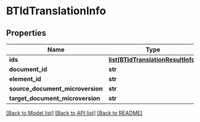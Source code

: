 # BTIdTranslationInfo

## Properties
Name | Type | Description | Notes
------------ | ------------- | ------------- | -------------
**ids** | [**list[BTIdTranslationResultInfo]**](BTIdTranslationResultInfo.md) |  | [optional] 
**document_id** | **str** |  | [optional] 
**element_id** | **str** |  | [optional] 
**source_document_microversion** | **str** |  | [optional] 
**target_document_microversion** | **str** |  | [optional] 

[[Back to Model list]](../README.md#documentation-for-models) [[Back to API list]](../README.md#documentation-for-api-endpoints) [[Back to README]](../README.md)


